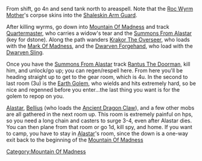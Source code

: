 From shift, go 4n and send tank north to areaspell. Note that the [Roc
Wyrm Mother](Roc_Wyrm_Mother "wikilink")'s corpse skins into the
[Shaleskin Arm Guard](Shaleskin_Arm_Guard "wikilink").

After killing wyrms, go down into [Mountain Of
Madness](:Category:Mountain_Of_Madness "wikilink") and track
[Quartermaster](Quartermaster "wikilink"), who carries a widow's tear
and the [Summons From Alastar](Summons_From_Alastar "wikilink") (key for
dstone). Along the path wanders [Krakor The
Overseer](Krakor_The_Overseer "wikilink"), who loads with the [Mark Of
Madness](Mark_Of_Madness "wikilink"), and the [Dwarven
Forgehand](Dwarven_Forgehand "wikilink"), who load with the [Dwarven
Sling](Dwarven_Sling "wikilink").

Once you have the [Summons From
Alastar](Summons_From_Alastar "wikilink") track [Rantus The
Doorman](Rantus_The_Doorman "wikilink"), kill him, and unlock/go up; you
can regen/respell here. From here you'll be heading straight up to get
to the gear room, which is 4u. In the second to last room (3u) is the
[Earth Golem](Earth_Golem_(lord) "wikilink"), who wields and hits
extremely hard, so be nice and regenned before you enter...the last
thing you want is for the golem to repop on you.

[Alastar](Mad_Dwarf_Alastar "wikilink"), [Bellius](Bellius "wikilink")
(who loads the [Ancient Dragon Claw](Ancient_Dragon_Claw "wikilink")),
and a few other mobs are all gathered in the next room up. This room is
extremely painful on hps, so you need a long chain and casters to surge
3-4, even after Alastar dies. You can then plane from that room or go
1d, kill spy, and home. If you want to camp, you have to stay in
[Alastar](Mad_Dwarf_Alastar "wikilink")'s room, since the down is a
one-way exit back to the beginning of the [Mountain Of
Madness](:Category:Mountain_Of_Madness "wikilink")

[Category:Mountain Of Madness](Category:Mountain_Of_Madness "wikilink")
